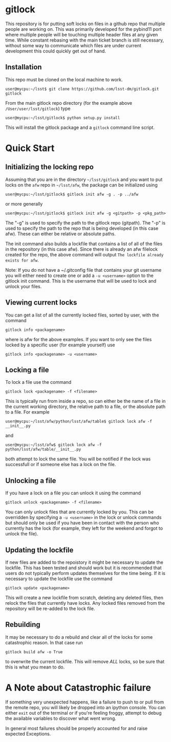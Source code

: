 # gitlock

This repository is for putting soft locks on files in a github repo that multiple people are working on. This was primarily developed for the pybind11 port where multiple people will be touching multiple header files at any given time. While constant rebasing with the main ticket branch is still necessary, without some way to communicate which files are under current development this could quickly get out of hand.

## Installation

This repo must be cloned on the local machine to work. 
```
user@mycpu:~/lsst$ git clone https://github.com/lsst-dm/gitlock.git gitlock
```

From the main gitlock repo directory (for the example above `/User/user/lsst/gitlock`) type
```
user@mycpu:~/lsst/gitlock$ python setup.py install
```

This will install the gitlock package and a ``gitlock`` command line script.

# Quick Start

## Initializing the locking repo

Assuming that you are in the directory `~/lsst/gitlock` and you want to put locks on the `afw` repo in `~/lsst/afw`, the package can be initialized using
```
user@mycpu:~/lsst/gitlock$ gitlock init afw -g . -p ../afw
```
or more generally
```
user@mycpu:~/lsst/gitlock$ gitlock init afw -g <gitpath> -p <pkg_path>
```

The "-g" is used to specify the path to the gitlock repo (gitpath). The "-p" is used to specify the path to the repo that is being developed (in this case afw). These can either be relative or absolute paths.

The init command also builds a lockfile that contains a list of all of the files in the repository (in this case afw). Since there is already an afw filelock created for the repo, the above command will output `The lockfile already exists for afw`.

Note: If you do not have a ~/.gitconfig file that contains your git username you will either need to create one or add a `-u <username>` option to the gitlock init command. This is the username that will be used to lock and unlock your files.

## Viewing current locks

You can get a list of all the currently locked files, sorted by user, with the command
```
gitlock info <packagename>
```
where <packagename> is afw for the above examples. If you want to only see the files locked by a specific user (for example yourself) use
```
gitlock info <packagename> -u <username>
```

## Locking a file

To lock a file use the command 
```
gitlock lock <packagename> -f <filename>
```

This is typically run from inside a repo, so <filename> can either be the name of a file in the current working directory, the relative path to a file, or the absolute path to a file. For example
```
user@mycpu:~/lsst/afw/python/lsst/afw/table$ gitlock lock afw -f __init__.py
```
and
```
user@mycpu:~/lsst/afw$ gitlock lock afw -f python/lsst/afw/table/__init__.py
```
both attempt to lock the same file. You will be notified if the lock was successfull or if someone else has a lock on the file.

## Unlocking a file

If you have a lock on a file you can unlock it using the command
```
gitlock unlock <packagename> -f <filename>
```
You can only unlock files that are currently locked by you. This can be overridden by specifying a `-u <username>` in the lock or unlock commands but should only be used if you have been in contact with the person who currently has the lock (for example, they left for the weekend and forgot to unlock the file).

## Updating the lockfile

If new files are added to the repoistory it might be necessary to update the lockfile. This has been tested and should work but it is recommended that users do not typically perform updates themselves for the time being. If it is necessary to update the lockfile use the command

```
gitlock update <packagename>
```

This will create a new lockfile from scratch, deleting any deleted files, then relock the files that currently have locks. Any locked files removed from the repository will be re-added to the lock file.

## Rebuilding

It may be necessary to do a rebuild and clear all of the locks for some catastrophic reason. In that case run
```
gitlock build afw -o True
```
to overwrite the current lockfile. This will remove *ALL* locks, so be sure that this is what you mean to do.

# A Note about Catastrophic failure

If something very unexpected happens, like a failure to push to or pull from the remote repo, you will likely be dropped into an ipython console. You can either `exit` out of the terminal or if you're feeling froggy, attempt to debug the available variables to discover what went wrong.

In general most failures should be properly accounted for and raise expected Exceptions.
